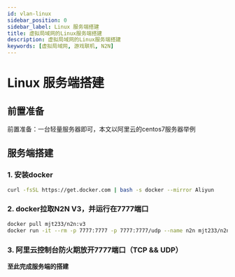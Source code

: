 ```yaml
---
id: vlan-linux
sidebar_position: 0
sidebar_label: Linux 服务端搭建
title: 虚拟局域网的Linux服务端搭建
description: 虚拟局域网的Linux服务端搭建
keywords: [虚拟局域网, 游戏联机, N2N]
---
```


# Linux 服务端搭建

## 前置准备

前置准备：一台轻量服务器即可，本文以阿里云的centos7服务器举例

## 服务端搭建

### 1. 安装docker

```bash
curl -fsSL https://get.docker.com | bash -s docker --mirror Aliyun
```

### 2. docker拉取N2N V3，并运行在7777端口

```bash
docker pull mjt233/n2n:v3
docker run -it --rm -p 7777:7777 -p 7777:7777/udp --name n2n mjt233/n2n:v3 supernode /etc/n2n/supernode.conf -f -v
```

### 3. 阿里云控制台防火期放开7777端口（TCP && UDP）

**至此完成服务端的搭建**
